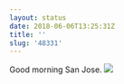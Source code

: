 ```yaml
---
layout: status
date: 2018-06-06T13:25:31Z
title: ''
slug: '48331'
---
```

Good morning San Jose.
![](http://share.hartl.co/wwdc18-4.jpg)

